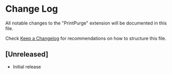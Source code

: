# Change Log

All notable changes to the "PrintPurge" extension will be documented in this file.

Check [Keep a Changelog](http://keepachangelog.com/) for recommendations on how to structure this file.

## [Unreleased]

- Initial release